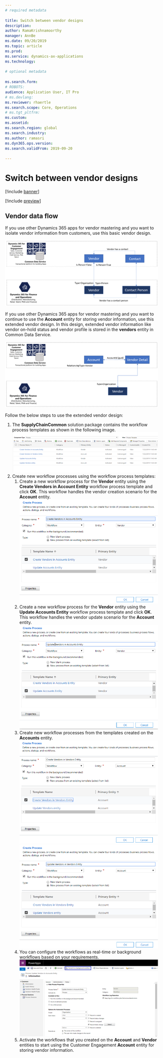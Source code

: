 ```yaml
---
# required metadata

title: Switch between vendor designs
description: 
author: RamaKrishnamoorthy 
manager: AnnBe
ms.date: 09/20/2019
ms.topic: article
ms.prod: 
ms.service: dynamics-ax-applications
ms.technology: 

# optional metadata

ms.search.form: 
# ROBOTS: 
audience: Application User, IT Pro
# ms.devlang: 
ms.reviewer: rhaertle
ms.search.scope: Core, Operations
# ms.tgt_pltfrm: 
ms.custom: 
ms.assetid: 
ms.search.region: global
ms.search.industry: 
ms.author: ramasri
ms.dyn365.ops.version: 
ms.search.validFrom: 2019-09-20

---
```


# Switch between vendor designs

[!include [banner](../includes/banner.md)]

[!include [preview](../includes/preview-banner.md)]


## Vendor data flow 

If you use other Dynamics 365 apps for vendor mastering and you want to isolate vendor information from customers, use this basic vendor design.  

![Basic vendor flow](media/dual-write-switch-1.png)
 
If you use other Dynamics 365 apps for vendor mastering and you want to continue to use the **Account** entity for storing vendor information, use this extended vendor design. In this design, extended vendor information like vendor on-hold status and vendor profile is stored in the **vendors** entity in Common Data Service. 

![Extended vendor flow](media/dual-write-switch-2.png)
 
Follow the below steps to use the extended vendor design: 
 
1. The **SupplyChainCommon** solution package contains the workflow process templates as shown in the following image.
    ![Workflow process templates](media/dual-write-switch-3.png)
2. Create new workflow processes using the workflow process templates: 
    1. Create a new workflow process for the **Vendor** entity using the **Create Vendors in Account Entity** workflow process template and click **OK**. This workflow handles the vendor creation scenario for the **Account** entity.
        ![Create Vendors in Account Entity](media/dual-write-switch-4.png)
    2. Create a new workflow process for the **Vendor** entity using the **Update Accounts Entity** workflow process template and click **OK**. This workflow handles the vendor update scenario for the **Account** entity. 
        ![Update Accounts Entity](media/dual-write-switch-5.png)
    3. Create new workflow processes from the templates created on the **Accounts** entity. 
        ![Create vendors in vendors entity](media/dual-write-switch-6.png)
        ![Update vendors entity](media/dual-write-switch-7.png)
    4. You can configure the workflows as real-time or background workflows based on your requirements. 
        ![Convert to a background workflow](media/dual-write-switch-8.png)
    5. Activate the workflows that you created on the **Account** and **Vendor** entities to start using the Customer Engagement **Account** entity for storing vendor information. 
 
